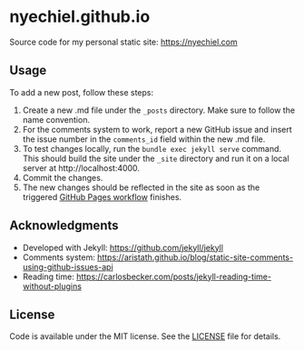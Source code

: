 # nyechiel.github.io

Source code for my personal static site: https://nyechiel.com


## Usage

To add a new post, follow these steps:

1. Create a new .md file under the `_posts` directory. Make sure to follow the name convention.
2. For the comments system to work, report a new GitHub issue and insert the issue number in the `comments_id` field within the new .md file.
3. To test changes locally, run the `bundle exec jekyll serve` command. This should build the site under the `_site` directory and run it on a local server at http://localhost:4000.
4. Commit the changes.
5. The new changes should be reflected in the site as soon as the triggered [GitHub Pages workflow](https://github.com/nyechiel/nyechiel.github.io/actions) finishes.


## Acknowledgments

* Developed with Jekyll: https://github.com/jekyll/jekyll
* Comments system: https://aristath.github.io/blog/static-site-comments-using-github-issues-api
* Reading time: https://carlosbecker.com/posts/jekyll-reading-time-without-plugins

## License

Code is available under the MIT license. See the [LICENSE](LICENSE) file for details.
